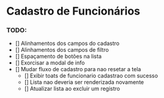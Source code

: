 # Cadastro de Funcionários

### TODO:
- [] Alinhamentos dos campos do cadastro
- [] Alinhamentos dos campos de filtro
- [] Espaçamento de botões na lista
- [] Exorcisar a modal de info
- [] Mudar fluxo de cadastro para nao resetar a tela 
    - [] Exibir toats de funcionario cadastrao com sucesso
    - [] Lista nao deveria ser renderizada novamente
    - [] Atualizar lista ao excluir um registro